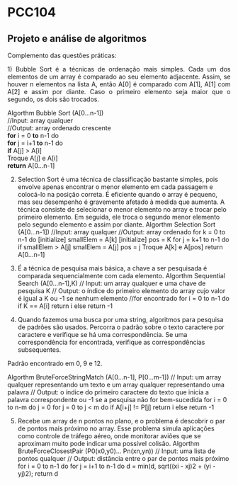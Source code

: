 # PCC104
## Projeto e análise de algoritmos

Complemento das questões práticas:

<p align="justify">
1)	Bubble Sort é a técnicas de ordenação mais simples. Cada um dos elementos de um array é comparado ao seu elemento adjacente. Assim, se houver n elementos na lista A, então A[0] é comparado com A[1], A[1] com A[2] e assim por diante. Caso o primeiro elemento seja maior que o segundo, os dois são trocados.  
</p>

Algorthm Bubble Sort (A[0...n-1])  
//Input: array qualquer  
//Output: array ordenado crescente  
    **for** i = 0 **to** n-1 do  
      **for** j = i+1 **to** n-1 do  
        **if** A[j] > A[i]  
          Troque A[j] e A[i]  
    **return** A[0...n-1]
                                       

2)	Selection Sort é uma técnica de classificação bastante simples, pois envolve apenas encontrar o menor elemento em cada passagem e colocá-lo na posição correta. É eficiente quando o array é pequeno, mas seu desempenho é gravemente afetado à medida que aumenta. A técnica consiste de selecionar o menor elemento no array e trocar pelo primeiro elemento. Em seguida, ele troca o segundo menor elemento pelo segundo elemento e assim por diante.
Algorthm Selection Sort (A[0...n-1])
//Input: array qualquer
//Output: array ordenado
for k = 0 to n-1 do
[initialize] smallElem = A[k]
[initialize] pos = K
for j = k+1 to n-1 do
if smallElem > A[j]
smalElem = A[j]
pos = j
Troque A[k] e A[pos]
return A[0...n-1]
                               

3)	É a técnica de pesquisa mais básica, a chave a ser pesquisada é comparada sequencialmente com cada elemento.
Algorthm Sequential Search (A[0...n-1],K)
// Input: um array qualquer e uma chave de pesquisa K
// Output: o índice do primeiro elemento do array cujo valor é igual a K ou -1 se nenhum elemento //for encontrado
for i = 0 to n-1 do
if K == A[i]
	return i
else
	return -1

4)	Quando fazemos uma busca por uma string, algoritmos para pesquisa de padrões são usados. Percorra o padrão sobre o texto caractere por caractere e verifique se há uma correspondência. Se uma correspondência for encontrada, verifique as correspondências subsequentes.
 
Padrão encontrado em 0, 9 e 12.

Algorthm BruteForceStringMatch (A[0...n-1], P[0...m-1])
// Input: um array qualquer representando um texto e um array qualquer representando uma palavra
// Output: o índice do primeiro caractere do texto que inicia a palavra correspondente ou -1 se a pesquisa não for bem-sucedida
for i = 0 to n-m do
j = 0
for j = 0 to j < m do
if A[i+j] != P[j]
return i
else
return -1

5)	Recebe um array de n pontos no plano, e o problema é descobrir o par de pontos mais próximo no array. Esse problema simula aplicações como controle de tráfego aéreo, onde monitorar aviões que se aproximam muito pode indicar uma possível colisão.
Algorthm BruteForceClosestPair (P0(x0,y0)... Pn(xn,yn))
// Input: uma lista de pontos qualquer
// Output: distância entre o par de pontos mais próximo 
for i = 0 to n-1 do
for j = i+1 to n-1 do
d = min(d, sqrt((xi - xj)2 + (yi - yj)2);
return d
